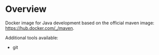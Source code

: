 # Overview

Docker image for Java development based on the official maven image: https://hub.docker.com/_/maven.

Additional tools available:
 * git
